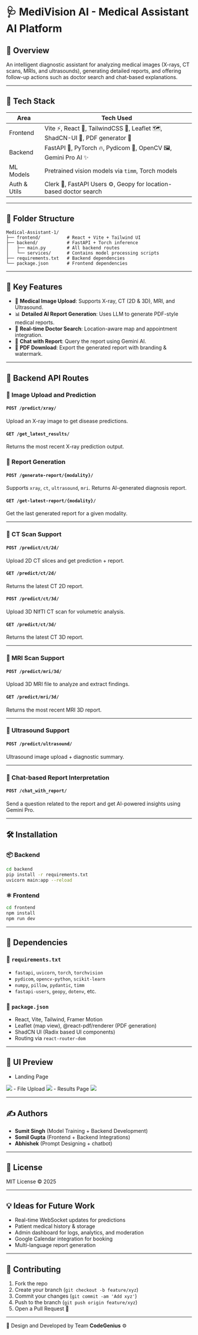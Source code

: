 # 🩺 MediVision AI - Medical Assistant AI Platform

## 📸 Overview

An intelligent diagnostic assistant for analyzing medical images (X-rays, CT scans, MRIs, and ultrasounds), generating detailed reports, and offering follow-up actions such as doctor search and chat-based explanations.

---

## 🚀 Tech Stack

| Area         | Tech Used                                                                     |
| ------------ | ----------------------------------------------------------------------------- |
| Frontend     | Vite ⚡, React 🧩, TailwindCSS 🎨, Leaflet 🗺️, ShadCN-UI 🧱, PDF generator 📄 |
| Backend      | FastAPI 🚀, PyTorch 🔥, Pydicom 🧬, OpenCV 🖼️, Gemini Pro AI ✨               |
| ML Models    | Pretrained vision models via `timm`, Torch models                             |
| Auth & Utils | Clerk 🔐, FastAPI Users ⚙️, Geopy for location-based doctor search            |

---

## 📂 Folder Structure

```
Medical-Assistant-1/
├── frontend/          # React + Vite + Tailwind UI
├── backend/           # FastAPI + Torch inference
│   ├── main.py        # All backend routes
│   └── services/      # Contains model processing scripts
├── requirements.txt   # Backend dependencies
└── package.json       # Frontend dependencies
```

---

## 🧠 Key Features

* 🩻 **Medical Image Upload**: Supports X-ray, CT (2D & 3D), MRI, and Ultrasound.
* 📊 **Detailed AI Report Generation**: Uses LLM to generate PDF-style medical reports.
* 🔎 **Real-time Doctor Search**: Location-aware map and appointment integration.
* 🤖 **Chat with Report**: Query the report using Gemini AI.
* 📄 **PDF Download**: Export the generated report with branding & watermark.

---

## 🔗 Backend API Routes

### 📁 Image Upload and Prediction

#### `POST /predict/xray/`

Upload an X-ray image to get disease predictions.

#### `GET /get_latest_results/`

Returns the most recent X-ray prediction output.

### 🧾 Report Generation

#### `POST /generate-report/{modality}/`

Supports `xray`, `ct`, `ultrasound`, `mri`. Returns AI-generated diagnosis report.

#### `GET /get-latest-report/{modality}/`

Get the last generated report for a given modality.

---

### 🧠 CT Scan Support

#### `POST /predict/ct/2d/`

Upload 2D CT slices and get prediction + report.

#### `GET /predict/ct/2d/`

Returns the latest CT 2D report.

#### `POST /predict/ct/3d/`

Upload 3D NIfTI CT scan for volumetric analysis.

#### `GET /predict/ct/3d/`

Returns the latest CT 3D report.

---

### 🧠 MRI Scan Support

#### `POST /predict/mri/3d/`

Upload 3D MRI file to analyze and extract findings.

#### `GET /predict/mri/3d/`

Returns the most recent MRI 3D report.

---

### 🧠 Ultrasound Support

#### `POST /predict/ultrasound/`

Ultrasound image upload + diagnostic summary.

---

### 💬 Chat-based Report Interpretation

#### `POST /chat_with_report/`

Send a question related to the report and get AI-powered insights using Gemini Pro.

---

## 🛠️ Installation

### 📦 Backend

```bash
cd backend
pip install -r requirements.txt
uvicorn main:app --reload
```

### ⚛️ Frontend

```bash
cd frontend
npm install
npm run dev
```

---

## 🧪 Dependencies

### 📄 `requirements.txt`

* `fastapi`, `uvicorn`, `torch`, `torchvision`
* `pydicom`, `opencv-python`, `scikit-learn`
* `numpy`, `pillow`, `pydantic`, `timm`
* `fastapi-users`, `geopy`, `dotenv`, etc.

### 📄 `package.json`

* React, Vite, Tailwind, Framer Motion
* Leaflet (map view), @react-pdf/renderer (PDF generation)
* ShadCN UI (Radix based UI components)
* Routing via `react-router-dom`

---

## 📸 UI Preview

- Landing Page
<img src="0.png"/>
- File Upload
<img src="1.png"/>
- Results Page
<img src="2.png"/>

---

## ✍️ Authors

* **Sumit Singh** (Model Training + Backend Development)
* **Somil Gupta** (Frontend + Backend Integrations)
* **Abhishek** (Prompt Designing + chatbot)

---

## 📜 License

MIT License © 2025

---

## 💡 Ideas for Future Work

* Real-time WebSocket updates for predictions
* Patient medical history & storage
* Admin dashboard for logs, analytics, and moderation
* Google Calendar integration for booking
* Multi-language report generation

---

## 🤝 Contributing

1. Fork the repo
2. Create your branch (`git checkout -b feature/xyz`)
3. Commit your changes (`git commit -am 'Add xyz'`)
4. Push to the branch (`git push origin feature/xyz`)
5. Open a Pull Request 🚀

---

🧱 Design and Developed by Team **CodeGenius**  ⚙️

 